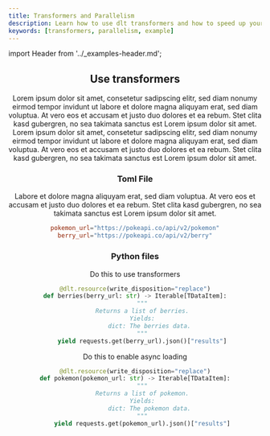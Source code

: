 ```yaml
---
title: Transformers and Parallelism
description: Learn how to use dlt transformers and how to speed up your loads with parallelism
keywords: [transformers, parallelism, example]
---
```


import Header from '../_examples-header.md';

<Header 
    intro="In this tutorial you will learn how load a list of pokemone from the pokeapi and with the help of dlt transformers
    automatically query additional data per retrieved pokemon. You will also learn how to harness parallelism with futures."
    slug="transformer-and-parallelism" 
    title="Transformers and Parallelism" />


## Use transformers

Lorem ipsum dolor sit amet, consetetur sadipscing elitr, sed diam nonumy eirmod tempor invidunt ut labore et dolore magna aliquyam erat, sed diam voluptua. At vero eos et accusam et justo duo dolores et ea rebum. Stet clita kasd gubergren, no sea takimata sanctus est Lorem ipsum dolor sit amet. Lorem ipsum dolor sit amet, consetetur sadipscing elitr, sed diam nonumy eirmod tempor invidunt ut labore et dolore magna aliquyam erat, sed diam voluptua. At vero eos et accusam et justo duo dolores et ea rebum. Stet clita kasd gubergren, no sea takimata sanctus est Lorem ipsum dolor sit amet.

### Toml File
Labore et dolore magna aliquyam erat, sed diam voluptua. At vero eos et accusam et justo duo dolores et ea rebum. Stet clita kasd gubergren, no sea takimata sanctus est Lorem ipsum dolor sit amet.
<!--@@@DLT_SNIPPET_START ./code/.dlt/config.toml::toml-->
```toml
pokemon_url="https://pokeapi.co/api/v2/pokemon"
berry_url="https://pokeapi.co/api/v2/berry"
```
<!--@@@DLT_SNIPPET_END ./code/.dlt/config.toml::toml-->


### Python files
Do this to use transformers
<!--@@@DLT_SNIPPET_START ./code/run-snippets.py::snippet1-->
```py
@dlt.resource(write_disposition="replace")
def berries(berry_url: str) -> Iterable[TDataItem]:
    """
    Returns a list of berries.
    Yields:
        dict: The berries data.
    """
    yield requests.get(berry_url).json()["results"]
```
<!--@@@DLT_SNIPPET_END ./code/run-snippets.py::snippet1-->

Do this to enable async loading
<!--@@@DLT_SNIPPET_START ./code/run-snippets.py::snippet2-->
```py
@dlt.resource(write_disposition="replace")
def pokemon(pokemon_url: str) -> Iterable[TDataItem]:
    """
    Returns a list of pokemon.
    Yields:
        dict: The pokemon data.
    """
    yield requests.get(pokemon_url).json()["results"]
```
<!--@@@DLT_SNIPPET_END ./code/run-snippets.py::snippet2-->